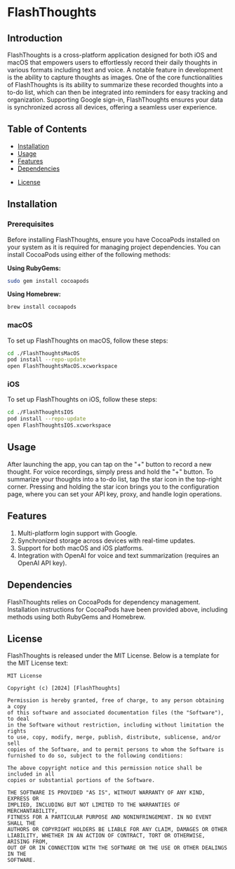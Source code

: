 # FlashThoughts

## Introduction

FlashThoughts is a cross-platform application designed for both iOS and macOS that empowers users to effortlessly record their daily thoughts in various formats including text and voice. A notable feature in development is the ability to capture thoughts as images. One of the core functionalities of FlashThoughts is its ability to summarize these recorded thoughts into a to-do list, which can then be integrated into reminders for easy tracking and organization. Supporting Google sign-in, FlashThoughts ensures your data is synchronized across all devices, offering a seamless user experience.

## Table of Contents

- [Installation](#installation)
- [Usage](#usage)
- [Features](#features)
- [Dependencies](#dependencies)
<!-- - [Configuration](#configuration)
- [Documentation](#documentation)
- [Examples](#examples)
- [Troubleshooting](#troubleshooting)
- [Contributors](#contributors) -->
- [License](#license)

## Installation

### Prerequisites

Before installing FlashThoughts, ensure you have CocoaPods installed on your system as it is required for managing project dependencies. You can install CocoaPods using either of the following methods:

**Using RubyGems:**

```bash
sudo gem install cocoapods
```

**Using Homebrew:**

```bash
brew install cocoapods
```

### macOS

To set up FlashThoughts on macOS, follow these steps:

```bash
cd ./FlashThoughtsMacOS
pod install --repo-update
open FlashThoughtsMacOS.xcworkspace
```

### iOS

To set up FlashThoughts on iOS, follow these steps:

```bash
cd ./FlashThoughtsIOS
pod install --repo-update
open FlashThoughtsIOS.xcworkspace
```

## Usage

After launching the app, you can tap on the "+" button to record a new thought. For voice recordings, simply press and hold the "+" button. To summarize your thoughts into a to-do list, tap the star icon in the top-right corner. Pressing and holding the star icon brings you to the configuration page, where you can set your API key, proxy, and handle login operations.

## Features

1. Multi-platform login support with Google.
2. Synchronized storage across devices with real-time updates.
3. Support for both macOS and iOS platforms.
4. Integration with OpenAI for voice and text summarization (requires an OpenAI API key).

## Dependencies

FlashThoughts relies on CocoaPods for dependency management. Installation instructions for CocoaPods have been provided above, including methods using both RubyGems and Homebrew.
<!-- 
## Configuration

[Detail any necessary configuration steps before using FlashThoughts, including how to obtain and set up an OpenAI API key.] -->
<!-- 
## Documentation

[Location of additional documentation, if available.]

## Examples

[Provide examples or sample code demonstrating how to use FlashThoughts.]

## Troubleshooting

[Describe common issues encountered with FlashThoughts and their solutions.]

## Contributors

[List of people who have contributed to the FlashThoughts project.] -->

## License

FlashThoughts is released under the MIT License. Below is a template for the MIT License text:

```
MIT License

Copyright (c) [2024] [FlashThoughts]

Permission is hereby granted, free of charge, to any person obtaining a copy
of this software and associated documentation files (the "Software"), to deal
in the Software without restriction, including without limitation the rights
to use, copy, modify, merge, publish, distribute, sublicense, and/or sell
copies of the Software, and to permit persons to whom the Software is
furnished to do so, subject to the following conditions:

The above copyright notice and this permission notice shall be included in all
copies or substantial portions of the Software.

THE SOFTWARE IS PROVIDED "AS IS", WITHOUT WARRANTY OF ANY KIND, EXPRESS OR
IMPLIED, INCLUDING BUT NOT LIMITED TO THE WARRANTIES OF MERCHANTABILITY,
FITNESS FOR A PARTICULAR PURPOSE AND NONINFRINGEMENT. IN NO EVENT SHALL THE
AUTHORS OR COPYRIGHT HOLDERS BE LIABLE FOR ANY CLAIM, DAMAGES OR OTHER
LIABILITY, WHETHER IN AN ACTION OF CONTRACT, TORT OR OTHERWISE, ARISING FROM,
OUT OF OR IN CONNECTION WITH THE SOFTWARE OR THE USE OR OTHER DEALINGS IN THE
SOFTWARE.
```